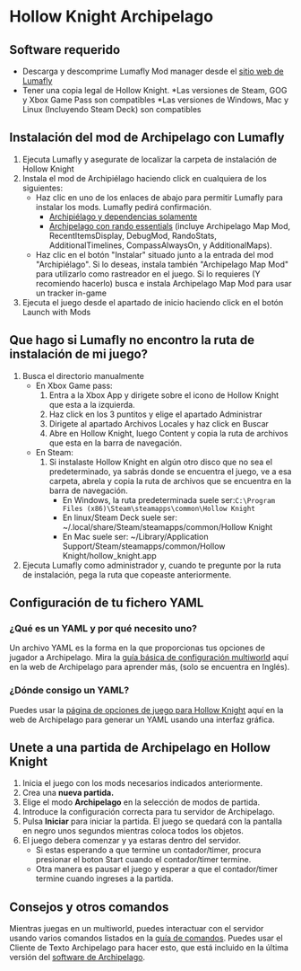 # Hollow Knight Archipelago

## Software requerido
* Descarga y descomprime Lumafly Mod manager desde el [sitio web de Lumafly](https://themulhima.github.io/Lumafly/)
* Tener una copia legal de Hollow Knight.
    *Las versiones de Steam, GOG y Xbox Game Pass son compatibles
    *Las versiones de Windows, Mac y Linux (Incluyendo Steam Deck) son compatibles

## Instalación del mod de Archipelago con Lumafly
1. Ejecuta Lumafly y asegurate de localizar la carpeta de instalación de Hollow Knight
2. Instala el mod de Archipiélago haciendo click en cualquiera de los siguientes:
    * Haz clic en uno de los enlaces de abajo para permitir Lumafly para instalar los mods. Lumafly pedirá 
    confirmación.
        * [Archipiélago y dependencias solamente](https://themulhima.github.io/Lumafly/commands/download/?mods=Archipelago)
        * [Archipelago con rando essentials](https://themulhima.github.io/Lumafly/commands/download/?mods=Archipelago/Archipelago%20Map%20Mod/RecentItemsDisplay/DebugMod/RandoStats/Additional%20Timelines/CompassAlwaysOn/AdditionalMaps/)
          (incluye Archipelago Map Mod, RecentItemsDisplay, DebugMod, RandoStats, AdditionalTimelines, CompassAlwaysOn,
          y AdditionalMaps).
    * Haz clic en el botón "Instalar" situado junto a la entrada del mod "Archipiélago". Si lo deseas, instala también 
      "Archipelago Map Mod" para utilizarlo como rastreador en el juego.
      Si lo requieres (Y recomiendo hacerlo) busca e instala Archipelago Map Mod para usar un tracker in-game
3. Ejecuta el juego desde el apartado de inicio haciendo click en el botón Launch with Mods

## Que hago si Lumafly no encontro la ruta de instalación de mi juego?
1. Busca el directorio manualmente
    * En Xbox Game pass:
        1. Entra a la Xbox App y dirigete sobre el icono de Hollow Knight que esta a la izquierda.
        2. Haz click en los 3 puntitos y elige el apartado Administrar
        3. Dirigete al apartado Archivos Locales y haz click en Buscar
        4. Abre en Hollow Knight, luego Content y copia la ruta de archivos que esta en la barra de navegación.
    * En Steam:
        1. Si instalaste Hollow Knight en algún otro disco que no sea el predeterminado, ya sabrás donde se encuentra 
        el juego, ve a esa carpeta, abrela y copia la ruta de archivos que se encuentra en la barra de navegación.
            * En Windows, la ruta predeterminada suele ser:`C:\Program Files (x86)\Steam\steamapps\common\Hollow Knight`
            * En linux/Steam Deck suele ser: ~/.local/share/Steam/steamapps/common/Hollow Knight
            * En Mac suele ser: ~/Library/Application Support/Steam/steamapps/common/Hollow Knight/hollow_knight.app
2. Ejecuta Lumafly como administrador y, cuando te pregunte por la ruta de instalación, pega la ruta que copeaste 
anteriormente.

## Configuración de tu fichero YAML
### ¿Qué es un YAML y por qué necesito uno?
Un archivo YAML es la forma en la que proporcionas tus opciones de jugador a Archipelago.
Mira la [guía básica de configuración multiworld](/tutorial/Archipelago/setup/en) aquí en la web de Archipelago para 
aprender más, (solo se encuentra en Inglés).

### ¿Dónde consigo un YAML?
Puedes usar la [página de opciones de juego para Hollow Knight](/games/Hollow%20Knight/player-options) aquí en la web 
de Archipelago para generar un YAML usando una interfaz gráfica.

## Unete a una partida de Archipelago en Hollow Knight
1. Inicia el juego con los mods necesarios indicados anteriormente.
2. Crea una **nueva partida.**
3. Elige el modo **Archipelago** en la selección de modos de partida.
4. Introduce la configuración correcta para tu servidor de Archipelago.
5. Pulsa **Iniciar** para iniciar la partida. El juego se quedará con la pantalla en negro unos segundos mientras 
coloca todos los objetos.
6. El juego debera comenzar y ya estaras dentro del servidor.
    * Si estas esperando a que termine un contador/timer, procura presionar el boton Start cuando el contador/timer 
    termine.
    * Otra manera es pausar el juego y esperar a que el contador/timer termine cuando ingreses a la partida.

## Consejos y otros comandos
Mientras juegas en un multiworld, puedes interactuar con el servidor usando varios comandos listados en la 
[guía de comandos](/tutorial/Archipelago/commands/en). Puedes usar el Cliente de Texto Archipelago para hacer esto,
que está incluido en la última versión del [software de Archipelago](https://github.com/ArchipelagoMW/Archipelago/releases/latest).